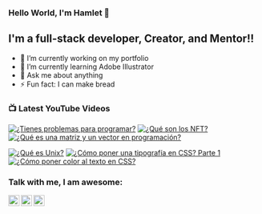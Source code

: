 ### Hello World, I'm Hamlet 👋


## I'm a full-stack developer, Creator, and Mentor!!

<!-- ✍ You can find my projects here [portfolio] -->
- 🔭 I’m currently working on my portfolio
- 🌱 I’m currently learning Adobe Illustrator
- 💬 Ask me about anything
- ⚡ Fun fact: I can make bread

### 📺 Latest YouTube Videos

<!-- BEGIN YOUTUBE-CARDS -->
[![¿Tienes problemas para programar?](https://ytcards.demolab.com/?id=_iszCTtz-Cs&title=%C2%BFTienes+problemas+para+programar%3F&lang=es&timestamp=1661708747&background_color=%23ffffff&title_color=%2324292f&stats_color=%2357606a&width=250&duration=72 "¿Tienes problemas para programar?")](https://www.youtube.com/watch?v=_iszCTtz-Cs)
[![¿Qué son los NFT?](https://ytcards.demolab.com/?id=uRQwOekfrnw&title=%C2%BFQu%C3%A9+son+los+NFT%3F&lang=es&timestamp=1661708747&background_color=%23ffffff&title_color=%2324292f&stats_color=%2357606a&width=250&duration=116 "¿Qué son los NFT?")](https://www.youtube.com/watch?v=uRQwOekfrnw)
[![¿Qué es una matriz y un vector en programación?](https://ytcards.demolab.com/?id=aLbRN_QfIs0&title=%C2%BFQu%C3%A9+es+una+matriz+y+un+vector+en+programaci%C3%B3n%3F&lang=es&timestamp=1661708747&background_color=%23ffffff&title_color=%2324292f&stats_color=%2357606a&width=250&duration=274 "¿Qué es una matriz y un vector en programación?")](https://www.youtube.com/watch?v=aLbRN_QfIs0)

[![¿Qué es Unix?](https://ytcards.demolab.com/?id=iWhMnpxuRYI&title=%C2%BFQu%C3%A9+es%3F&lang=es&timestamp=1661708747&background_color=%23ffffff&title_color=%2324292f&stats_color=%2357606a&width=250&duration=300 "¿Qué es Unix?")](https://www.youtube.com/watch?v=iWhMnpxuRYI)
[![¿Cómo poner una tipografía en CSS? Parte 1](https://ytcards.demolab.com/?id=ep4LxG9Y7Q0&title=%C2%BFC%C3%B3mo+poner+una+tipograf%C3%ADa+en+CSS%3F+Parte+1&lang=es&timestamp=1661708747&background_color=%23ffffff&title_color=%2324292f&stats_color=%2357606a&width=250&duration=51 "¿Cómo poner una tipografía en CSS? Parte 1")](https://youtube.com/shorts/ep4LxG9Y7Q0)
[![¿Cómo poner color al texto en CSS?](https://ytcards.demolab.com/?id=3bJ4LF48Z1c&title=%C2%BFC%C3%B3mo+poner+color+al+texto+en+CSS%3F&lang=es&timestamp=1661708747&background_color=%23ffffff&title_color=%2324292f&stats_color=%2357606a&width=250&duration=47 "¿Cómo poner color al texto en CSS?")](https://youtube.com/shorts/3bJ4LF48Z1c)
<!-- END YOUTUBE-CARDS -->
### Talk with me, I am awesome:
[<img align="left" alt="HamletIDeas | Youtube" width="22px" src="https://cdn.jsdelivr.net/npm/simple-icons@3.13.0/icons/youtube.svg" />][youtube]
[<img align="left" alt="HamletIDeas | Tiktok" width="22px" src="https://cdn.jsdelivr.net/npm/simple-icons@3.13.0/icons/tiktok.svg" />][linkedin]
[<img align="left" alt="HamletIDeas | LinkedIn" width="22px" src="https://cdn.jsdelivr.net/npm/simple-icons@v3/icons/linkedin.svg" />][tiktok]


[youtube]: https://www.youtube.com/c/HamletIDeas
[linkedin]: https://www.linkedin.com/in/HamletIDeas
[tiktok]:https://www.tiktok.com/@hamletideas

<!--
### 🧰 Languages and Tools
[website]: https://hamletideas.com/
[portfolio]: https://dossier.hamletideas.com/
->
